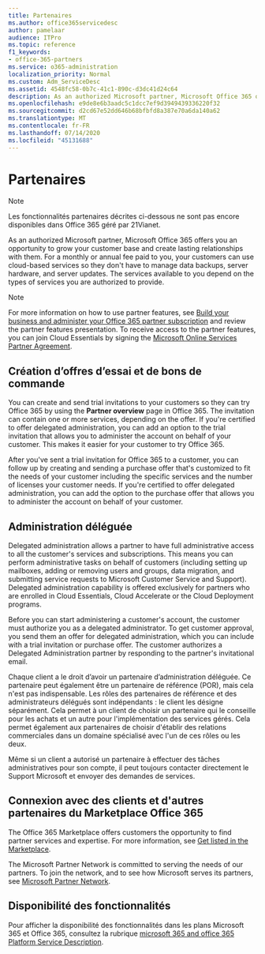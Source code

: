 ```yaml
---
title: Partenaires
ms.author: office365servicedesc
author: pamelaar
audience: ITPro
ms.topic: reference
f1_keywords:
- office-365-partners
ms.service: o365-administration
localization_priority: Normal
ms.custom: Adm_ServiceDesc
ms.assetid: 4548fc58-0b7c-41c1-890c-d3dc41d24c64
description: As an authorized Microsoft partner, Microsoft Office 365 offers you an opportunity to grow your customer base and create lasting relationships with them. For a monthly or annual fee paid to you, your customers can use cloud-based services so they don't have to manage data backups, server hardware, and server updates. The services available to you depend on the types of services you are authorized to provide.
ms.openlocfilehash: e9de8e6b3aadc5c1dcc7ef9d3949439336220f32
ms.sourcegitcommit: d2cd67e52dd646b68bfbfd8a387e70a6da140a62
ms.translationtype: MT
ms.contentlocale: fr-FR
ms.lasthandoff: 07/14/2020
ms.locfileid: "45131688"
---
```

# <a name="partners"></a>Partenaires

> [!NOTE]
> Les fonctionnalités partenaires décrites ci-dessous ne sont pas encore disponibles dans Office 365 géré par 21Vianet. 
  
As an authorized Microsoft partner, Microsoft Office 365 offers you an opportunity to grow your customer base and create lasting relationships with them. For a monthly or annual fee paid to you, your customers can use cloud-based services so they don't have to manage data backups, server hardware, and server updates. The services available to you depend on the types of services you are authorized to provide.
  
> [!NOTE]
> For more information on how to use partner features, see [Build your business and administer your Office 365 partner subscription](https://go.microsoft.com/fwlink/?LinkID=271614&amp;clcid=0x409) and review the partner features presentation. To receive access to the partner features, you can join Cloud Essentials by signing the [Microsoft Online Services Partner Agreement](https://go.microsoft.com/fwlink/p/?LinkId=285473). 
  
## <a name="create-trial-invitations-and-purchase-orders"></a>Création d’offres d’essai et de bons de commande

You can create and send trial invitations to your customers so they can try Office 365 by using the **Partner overview** page in Office 365. The invitation can contain one or more services, depending on the offer. If you're certified to offer delegated administration, you can add an option to the trial invitation that allows you to administer the account on behalf of your customer. This makes it easier for your customer to try Office 365. 
  
After you've sent a trial invitation for Office 365 to a customer, you can follow up by creating and sending a purchase offer that's customized to fit the needs of your customer including the specific services and the number of licenses your customer needs. If you're certified to offer delegated administration, you can add the option to the purchase offer that allows you to administer the account on behalf of your customer.
  
## <a name="provide-delegated-administration"></a>Administration déléguée

Delegated administration allows a partner to have full administrative access to all the customer's services and subscriptions. This means you can perform administrative tasks on behalf of customers (including setting up mailboxes, adding or removing users and groups, data migration, and submitting service requests to Microsoft Customer Service and Support). Delegated administration capability is offered exclusively for partners who are enrolled in Cloud Essentials, Cloud Accelerate or the Cloud Deployment programs.
  
Before you can start administering a customer's account, the customer must authorize you as a delegated administrator. To get customer approval, you send them an offer for delegated administration, which you can include with a trial invitation or purchase offer. The customer authorizes a Delegated Administration partner by responding to the partner's invitational email.
  
Chaque client a le droit d’avoir un partenaire d’administration déléguée. Ce partenaire peut également être un partenaire de référence (POR), mais cela n'est pas indispensable. Les rôles des partenaires de référence et des administrateurs délégués sont indépendants : le client les désigne séparément. Cela permet à un client de choisir un partenaire qui le conseille pour les achats et un autre pour l'implémentation des services gérés. Cela permet également aux partenaires de choisir d'établir des relations commerciales dans un domaine spécialisé avec l'un de ces rôles ou les deux.
  
Même si un client a autorisé un partenaire à effectuer des tâches administratives pour son compte, il peut toujours contacter directement le Support Microsoft et envoyer des demandes de services.
  
## <a name="connect-with-customers-and-other-partners-in-the-office-365-marketplace"></a>Connexion avec des clients et d'autres partenaires du Marketplace Office 365

The Office 365 Marketplace offers customers the opportunity to find partner services and expertise. For more information, see [Get listed in the Marketplace](https://go.microsoft.com/fwlink/?LinkID=272019&amp;clcid=0x409).
  
The Microsoft Partner Network is committed to serving the needs of our partners. To join the network, and to see how Microsoft serves its partners, see [Microsoft Partner Network](https://go.microsoft.com/fwlink/?LinkID=272021&amp;clcid=0x409).
  
## <a name="feature-availability"></a>Disponibilité des fonctionnalités

Pour afficher la disponibilité des fonctionnalités dans les plans Microsoft 365 et Office 365, consultez la rubrique [microsoft 365 and office 365 Platform Service Description](office-365-platform-service-description.md).
  
